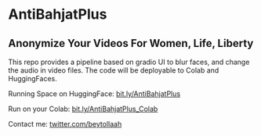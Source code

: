 # AntiBahjatPlus
## Anonymize Your Videos For Women, Life, Liberty


This repo provides a pipeline based on gradio UI to blur faces, and change the audio in video files.
The code will be deployable to Colab and HuggingFaces.


Running Space on HuggingFace: [bit.ly/AntiBahjatPlus](https://bit.ly/AntiBahjatPlus)

Run on your Colab: [bit.ly/AntiBahjatPlus_Colab](https://bit.ly/AntiBahjatPlus_Colab)


Contact me: [twitter.com/beytollaah](https://twitter.com/beytollaah)
